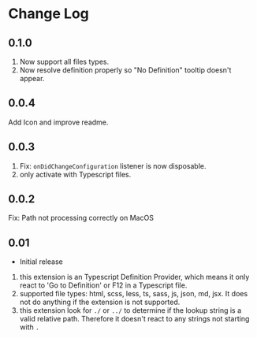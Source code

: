 # Change Log

## 0.1.0

1.  Now support all files types.
2.  Now resolve definition properly so "No Definition" tooltip doesn't appear.

## 0.0.4

Add Icon and improve readme.

## 0.0.3

1.  Fix: `onDidChangeConfiguration` listener is now disposable.
2.  only activate with Typescript files.

## 0.0.2

Fix: Path not processing correctly on MacOS

## 0.01

* Initial release

1.  this extension is an Typescript Definition Provider, which means it only react to 'Go to Definition' or F12 in a Typescript file.
2.  supported file types: html, scss, less, ts, sass, js, json, md, jsx. It does not do anything if the extension is not supported.
3.  this extension look for `./` or `../` to determine if the lookup string is a valid relative path. Therefore it doesn't react to any strings not starting with `.`
